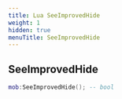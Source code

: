 ```yaml
---
title: Lua SeeImprovedHide
weight: 1
hidden: true
menuTitle: SeeImprovedHide
---
```

## SeeImprovedHide
```lua
mob:SeeImprovedHide(); -- bool
```